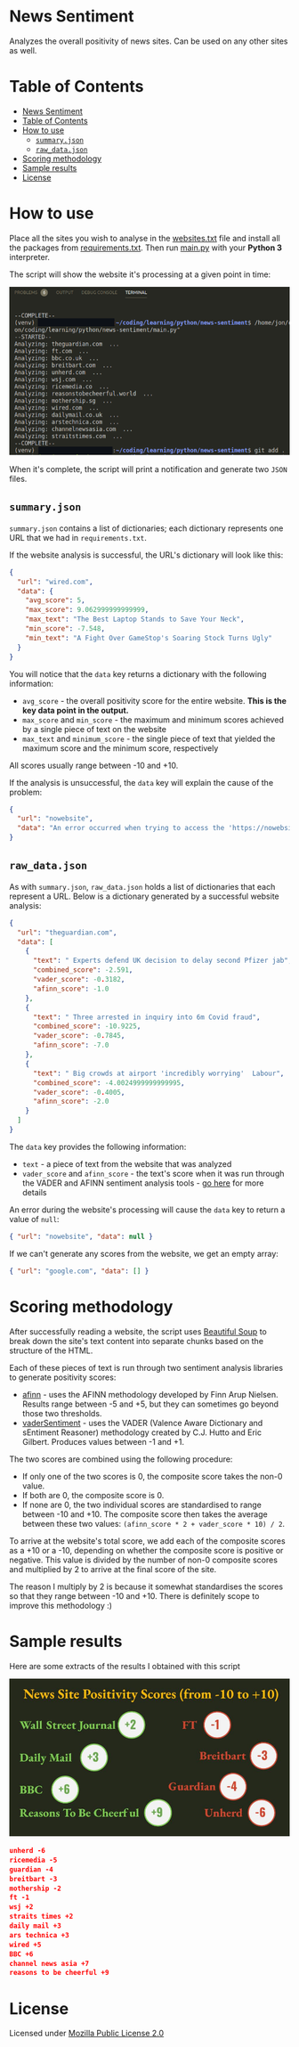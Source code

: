 # News Sentiment

Analyzes the overall positivity of news sites. Can be used on any other sites as well.

# Table of Contents
- [News Sentiment](#news-sentiment)
- [Table of Contents](#table-of-contents)
- [How to use](#how-to-use)
  - [`summary.json`](#summaryjson)
  - [`raw_data.json`](#raw_datajson)
- [Scoring methodology](#scoring-methodology)
- [Sample results](#sample-results)
- [License](#license)

# How to use

Place all the sites you wish to analyse in the [websites.txt](./websites.txt) file and install all the packages from [requirements.txt](./requirements.txt). Then run [main.py](./main.py) with your **Python 3** interpreter.

The script will show the website it's processing at a given point in time:

![processing](./demo/processing.png)

When it's complete, the script will print a notification and generate two `JSON` files.

## `summary.json`

`summary.json` contains a list of dictionaries; each dictionary represents one URL that we had in `requirements.txt`. 

If the website analysis is successful, the URL's dictionary will look like this:

```json
{
  "url": "wired.com",
  "data": {
    "avg_score": 5,
    "max_score": 9.062999999999999,
    "max_text": "The Best Laptop Stands to Save Your Neck",
    "min_score": -7.548,
    "min_text": "A Fight Over GameStop's Soaring Stock Turns Ugly"
  }
}
```

You will notice that the `data` key returns a dictionary with the following information:
- `avg_score` - the overall positivity score for the entire website. **This is the key data point in the output.**
- `max_score` and `min_score` - the maximum and minimum scores achieved by a single piece of text on the website
- `max_text` and `minimum_score` - the single piece of text that yielded the maximum score and the minimum score, respectively

All scores usually range between -10 and +10.

If the analysis is unsuccessful, the `data` key will explain the cause of the problem:

```json
{
  "url": "nowebsite",
  "data": "An error occurred when trying to access the 'https://nowebsite' URL. Error message: 'HTTPSConnectionPool(host='nowebsite', port=443): Max retries exceeded with url: / (Caused by NewConnectionError('<urllib3.connection.HTTPSConnection object at 0x7fa4493462b0>: Failed to establish a new connection: [Errno -2] Name or service not known'))'"
}
```

## `raw_data.json`

As with `summary.json`, `raw_data.json` holds a list of dictionaries that each represent a URL. Below is a dictionary generated by a successful website analysis:

```json
{
  "url": "theguardian.com",
  "data": [
    {
      "text": " Experts defend UK decision to delay second Pfizer jab",
      "combined_score": -2.591,
      "vader_score": -0.3182,
      "afinn_score": -1.0
    },
    {
      "text": " Three arrested in inquiry into 6m Covid fraud",
      "combined_score": -10.9225,
      "vader_score": -0.7845,
      "afinn_score": -7.0
    },
    {
      "text": " Big crowds at airport 'incredibly worrying'  Labour",
      "combined_score": -4.0024999999999995,
      "vader_score": -0.4005,
      "afinn_score": -2.0
    }
  ]
}
```

The `data` key provides the following information:
- `text` - a piece of text from the website that was analyzed
- `vader_score` and `afinn_score` - the text's score when it was run through the VADER and AFINN sentiment analysis tools - [go here](#scoring-methodology) for more details

An error during the website's processing will cause the `data` key to return a value of `null`:

```json
{ "url": "nowebsite", "data": null }  
```

If we can't generate any scores from the website, we get an empty array:

```json
{ "url": "google.com", "data": [] }
```

# Scoring methodology

After successfully reading a website, the script uses [Beautiful Soup](https://www.crummy.com/software/BeautifulSoup/bs4/doc/) to break down the site's text content into separate chunks based on the structure of the HTML.

Each of these pieces of text is run through two sentiment analysis libraries to generate positivity scores: 
- [afinn](https://github.com/fnielsen/afinn) - uses the AFINN methodology developed by Finn Arup Nielsen. Results range between -5 and +5, but they can sometimes go beyond those two thresholds.
- [vaderSentiment](https://github.com/cjhutto/vaderSentiment) - uses the VADER (Valence Aware Dictionary and sEntiment Reasoner) methodology created by C.J. Hutto and Eric Gilbert. Produces values between -1 and +1.

The two scores are combined using the following procedure:
- If only one of the two scores is 0, the composite score takes the non-0 value.
- If both are 0, the composite score is 0.
- If none are 0, the two individual scores are standardised to range between -10 and +10. The composite score then takes the average between these two values: `(afinn_score * 2 + vader_score * 10) / 2`.

To arrive at the website's total score, we add each of the composite scores as a +10 or a -10, depending on whether the composite score is positive or negative. This value is  divided by the number of non-0 composite scores and multiplied by 2 to arrive at the final score of the site. 

The reason I multiply by 2 is because it somewhat standardises the scores so that they range between -10 and +10. There is definitely scope to improve this methodology :)

# Sample results

Here are some extracts of the results I obtained with this script

![positivity results](./demo/positivity_results.jpg)

```json
unherd -6
ricemedia -5
guardian -4
breitbart -3
mothership -2
ft -1
wsj +2
straits times +2
daily mail +3
ars technica +3
wired +5
BBC +6
channel news asia +7
reasons to be cheerful +9
```

# License 
Licensed under [Mozilla Public License 2.0](./LICENSE)